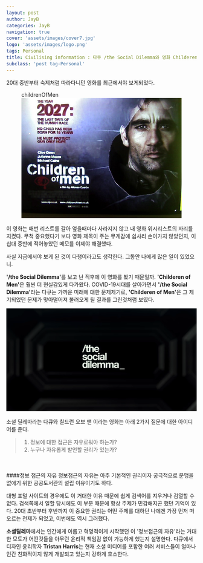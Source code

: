 ```yaml
---
layout: post
author: JayB
categories: JayB
navigation: true
cover: 'assets/images/cover7.jpg'
logo: 'assets/images/logo.png'
tags: Personal
title: Civilising information : 다큐 /the Social Dilemma와 영화 Childeren of Men으로 보는 정보 죽이기
subclass: 'post tag-Personal'
---
```

<p>20대 중반부터 숙제처럼 따라다니던 영화를 최근에서야 보게되었다.</p>
<figure>
<figcaption>childrenOfMen</figcaption>
<img src="/assets/images/childrenOfMen.jpg" width="600">
</figure>
<p>이 영화는 매번 리스트를 갈아 엎을때마다 사라지지 않고 내 영화 위시리스트의 자리를 지켰다. 무척 중요했다기 보다 영화 제목이 주는 무게감에 쉽사리 손이가지 않았던지, 이십대 중반에 적어놓았던 메모를 이제야 해결했다.</p>

<p>사실 지금에서야 보게 된 것이 다행이라고도 생각한다. 그동안 나에게 많은 일이 있었으니.</p>

<p><strong>'/the Social Dilemma'</strong>를 보고 난 직후에 이 영화를 봤기 때문일까. <strong>'Childeren of Men'</strong>은 훨씬 더 현실감있게 다가왔다. COVID-19시대를 살아가면서 <strong>'/the Social Dilemma'</strong>라는 다큐는 가까운 미래에 대한 문제제기로, <strong>'Childeren of Men'</strong>은 그 제기되었던 문제가 맞아떨어져 불러오게 될 결과를 그린것처럼 보였다.</p>

<img src="/assets/images/socialDilemma.png">

<p>소셜 딜레마라는 다큐와 칠드런 오브 맨 이라는 영화는 아래 2가지 질문에 대한 아이디어를 준다.</p>

>1) 정보에 대한 접근은 자유로워야 하는가?
>2) 누구나 자유롭게 발언할 권리가 있는가?

<br>
<br>
####정보 접근의 자유
정보접근의 자유는 아주 기본적인 권리이자 궁극적으로 문맹을 없애기 위한 공공도서관의 설립 이유이기도 하다.

<p>대형 포털 사이트의 경우에도 이 거대한 이유 때문에 쉽게 검색어를 지우거나 검열할 수 없다.
검색쪽에서 일할 당시에도 이 부분 때문에 항상 주제가 민감해지곤 했던 기억이 있다. 20대 초반부터 후반까지 이 중요한 권리는 어떤 주제를 대하던 나에겐 가장 먼저 떠오르는 전제가 되었고, 이번에도 역시 그러했다.</p>

<p><strong>소셜딜레마</strong>에서는 인간에게 이롭고 혁명적이게 시작했던 이 '정보접근의 자유'라는 거대한 모토가 어떤것들을 아무런 윤리적 책임감 없이 가능하게 했는지 설명한다. 다큐에서 디자인 윤리학자 <strong>Tristan Harris</strong>는 현재 소셜 미디어를 포함한 여러 서비스들이 얼마나 인간 친화적이지 않게 개발되고 있는지 강하게 호소한다.</p>
